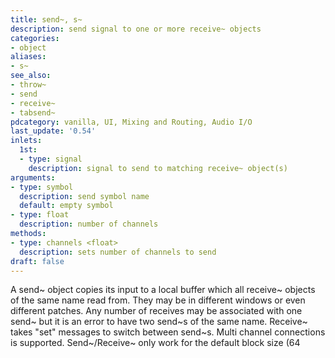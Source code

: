 ```yaml
---
title: send~, s~
description: send signal to one or more receive~ objects
categories:
- object
aliases:
- s~
see_also:
- throw~
- send
- receive~
- tabsend~
pdcategory: vanilla, UI, Mixing and Routing, Audio I/O
last_update: '0.54'
inlets:
  1st:
  - type: signal
    description: signal to send to matching receive~ object(s)
arguments:
- type: symbol
  description: send symbol name 
  default: empty symbol
- type: float
  description: number of channels
methods:
- type: channels <float>
  description: sets number of channels to send 
draft: false
---
```

A send~ object copies its input to a local buffer which all receive~ objects of the same name read from. They may be in different windows or even different patches. Any number of receives may be associated with one send~ but it is an error to have two send~s of the same name. Receive~ takes "set" messages to switch between send~s.
Multi channel connections is supported.
Send~/Receive~ only work for the default block size (64
